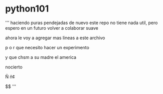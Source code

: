 # python101
'''
haciendo puras pendejadas de nuevo
este repo no tiene nada util, pero
espero en un futuro volver a colaborar suave

ahora
le
voy a agregar
mas lineas
a este archivo


p
o
r que
necesito hacer un experimento

y que chsm a su madre el america

nocierto

Ñ ñ¢

$$
'''
